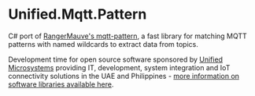 # Unified.Mqtt.Pattern
C# port of [RangerMauve's mqtt-pattern](https://github.com/RangerMauve/mqtt-pattern), a fast library for matching MQTT patterns with named wildcards to extract data from topics.

Development time for open source software sponsored by [Unified Microsystems](https://www.unifiedmicro.systems) providing IT, development, system integration and IoT connectivity solutions in the UAE and Philippines - [more information on software libraries  available here](https://www.unifiedmicro.systems/open-source/).

